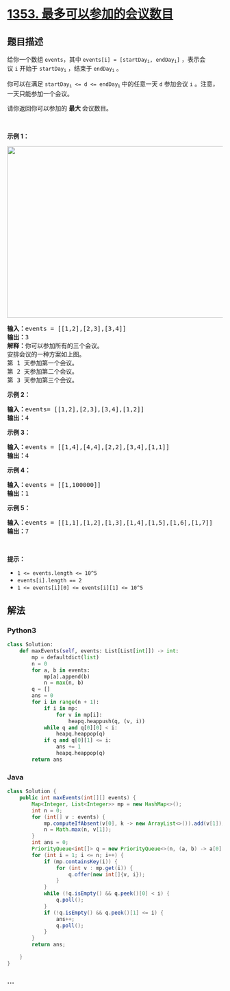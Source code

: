 # [1353. 最多可以参加的会议数目](https://leetcode-cn.com/problems/maximum-number-of-events-that-can-be-attended)



## 题目描述

<!-- 这里写题目描述 -->

<p>给你一个数组&nbsp;<code>events</code>，其中&nbsp;<code>events[i] = [startDay<sub>i</sub>, endDay<sub>i</sub>]</code>&nbsp;，表示会议&nbsp;<code>i</code>&nbsp;开始于&nbsp;<code>startDay<sub>i</sub></code>&nbsp;，结束于&nbsp;<code>endDay<sub>i</sub></code>&nbsp;。</p>

<p>你可以在满足&nbsp;<code>startDay<sub>i</sub>&nbsp;&lt;= d &lt;= endDay<sub>i</sub></code><sub>&nbsp;</sub>中的任意一天&nbsp;<code>d</code>&nbsp;参加会议&nbsp;<code>i</code>&nbsp;。注意，一天只能参加一个会议。</p>

<p>请你返回你可以参加的&nbsp;<strong>最大&nbsp;</strong>会议数目。</p>

<p>&nbsp;</p>

<p><strong>示例 1：</strong></p>

<p><img alt="" src="https://assets.leetcode-cn.com/aliyun-lc-upload/uploads/2020/02/16/e1.png" style="height: 400px; width: 600px;"></p>

<pre><strong>输入：</strong>events = [[1,2],[2,3],[3,4]]
<strong>输出：</strong>3
<strong>解释：</strong>你可以参加所有的三个会议。
安排会议的一种方案如上图。
第 1 天参加第一个会议。
第 2 天参加第二个会议。
第 3 天参加第三个会议。
</pre>

<p><strong>示例 2：</strong></p>

<pre><strong>输入：</strong>events= [[1,2],[2,3],[3,4],[1,2]]
<strong>输出：</strong>4
</pre>

<p><strong>示例 3：</strong></p>

<pre><strong>输入：</strong>events = [[1,4],[4,4],[2,2],[3,4],[1,1]]
<strong>输出：</strong>4
</pre>

<p><strong>示例 4：</strong></p>

<pre><strong>输入：</strong>events = [[1,100000]]
<strong>输出：</strong>1
</pre>

<p><strong>示例 5：</strong></p>

<pre><strong>输入：</strong>events = [[1,1],[1,2],[1,3],[1,4],[1,5],[1,6],[1,7]]
<strong>输出：</strong>7
</pre>

<p>&nbsp;</p>

<p><strong>提示：</strong></p>

<ul>
	<li><code>1 &lt;= events.length &lt;= 10^5</code></li>
	<li><code>events[i].length == 2</code></li>
	<li><code>1 &lt;= events[i][0] &lt;= events[i][1] &lt;= 10^5</code></li>
</ul>


## 解法

<!-- 这里可写通用的实现逻辑 -->

<!-- tabs:start -->

### **Python3**

<!-- 这里可写当前语言的特殊实现逻辑 -->

```python
class Solution:
    def maxEvents(self, events: List[List[int]]) -> int:
        mp = defaultdict(list)
        n = 0
        for a, b in events:
            mp[a].append(b)
            n = max(n, b)
        q = []
        ans = 0
        for i in range(n + 1):
            if i in mp:
                for v in mp[i]:
                    heapq.heappush(q, (v, i))
            while q and q[0][0] < i:
                heapq.heappop(q)
            if q and q[0][1] <= i:
                ans += 1
                heapq.heappop(q)
        return ans
```

### **Java**

<!-- 这里可写当前语言的特殊实现逻辑 -->

```java
class Solution {
    public int maxEvents(int[][] events) {
        Map<Integer, List<Integer>> mp = new HashMap<>();
        int n = 0;
        for (int[] v : events) {
            mp.computeIfAbsent(v[0], k -> new ArrayList<>()).add(v[1]);
            n = Math.max(n, v[1]);
        }
        int ans = 0;
        PriorityQueue<int[]> q = new PriorityQueue<>(n, (a, b) -> a[0] - b[0]);
        for (int i = 1; i <= n; i++) {
            if (mp.containsKey(i)) {
                for (int v : mp.get(i)) {
                    q.offer(new int[]{v, i});
                }
            }
            while (!q.isEmpty() && q.peek()[0] < i) {
                q.poll();
            }
            if (!q.isEmpty() && q.peek()[1] <= i) {
                ans++;
                q.poll();
            }
        }
        return ans; 

    }
}
```

### **...**

```

```

<!-- tabs:end -->
